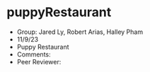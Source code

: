 # puppyRestaurant

- Group: Jared Ly, Robert Arias, Halley Pham
- 11/9/23
- Puppy Restaurant
- Comments:
- Peer Reviewer: 
